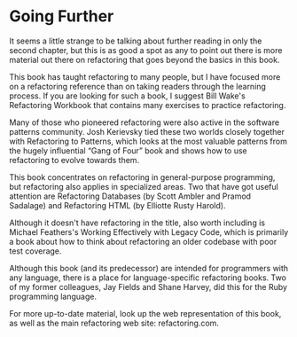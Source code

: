 # Going Further

It seems a little strange to be talking about further reading in only the second chapter, but this is as good a spot as any to point out there is more material out there on refactoring that goes beyond the basics in this book.

This book has taught refactoring to many people, but I have focused more on a refactoring reference than on taking readers through the learning process. If you are looking for such a book, I suggest Bill Wake's Refactoring Workbook that contains many exercises to practice refactoring.

Many of those who pioneered refactoring were also active in the software patterns community. Josh Kerievsky tied these two worlds closely together with Refactoring to Patterns, which looks at the most valuable patterns from the hugely influential “Gang of Four” book and shows how to use refactoring to evolve towards them.

This book concentrates on refactoring in general-purpose programming, but refactoring also applies in specialized areas. Two that have got useful attention are Refactoring Databases (by Scott Ambler and Pramod Sadalage) and Refactoring HTML (by Elliotte Rusty Harold).

Although it doesn't have refactoring in the title, also worth including is Michael Feathers's Working Effectively with Legacy Code, which is primarily a book about how to think about refactoring an older codebase with poor test coverage.

Although this book (and its predecessor) are intended for programmers with any language, there is a place for language-specific refactoring books. Two of my former colleagues, Jay Fields and Shane Harvey, did this for the Ruby programming language.

For more up-to-date material, look up the web representation of this book, as well as the main refactoring web site: refactoring.com.

